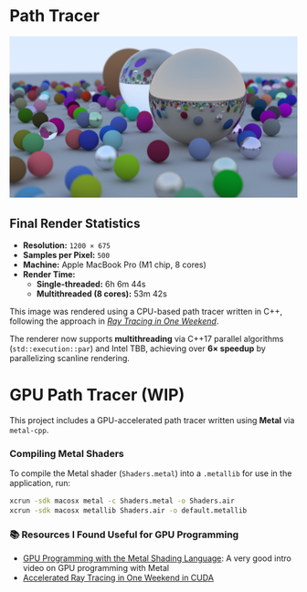 # Path Tracer

![final scene](https://github.com/jinhgkim/Path-Tracer/blob/main/img/final_scene.png)

## Final Render Statistics

- **Resolution:** `1200 × 675`
- **Samples per Pixel:** `500`
- **Machine:** Apple MacBook Pro (M1 chip, 8 cores)
- **Render Time:**
  - **Single-threaded:** 6h 6m 44s
  - **Multithreaded (8 cores):** 53m 42s

This image was rendered using a CPU-based path tracer written in C++, following the approach in [_Ray Tracing in One Weekend_](https://raytracing.github.io/books/RayTracingInOneWeekend.html).

The renderer now supports **multithreading** via C++17 parallel algorithms (`std::execution::par`) and Intel TBB, achieving over **6× speedup** by parallelizing scanline rendering.

# GPU Path Tracer (WIP)

This project includes a GPU-accelerated path tracer written using **Metal** via `metal-cpp`.

### Compiling Metal Shaders

To compile the Metal shader (`Shaders.metal`) into a `.metallib` for use in the application, run:

```bash
xcrun -sdk macosx metal -c Shaders.metal -o Shaders.air
xcrun -sdk macosx metallib Shaders.air -o default.metallib
```

### 📚 Resources I Found Useful for GPU Programming

- [GPU Programming with the Metal Shading Language](https://www.youtube.com/watch?v=VQK28rRK6OU): A very good intro video on GPU programming with Metal
- [Accelerated Ray Tracing in One Weekend in CUDA](https://developer.nvidia.com/blog/accelerated-ray-tracing-cuda)
